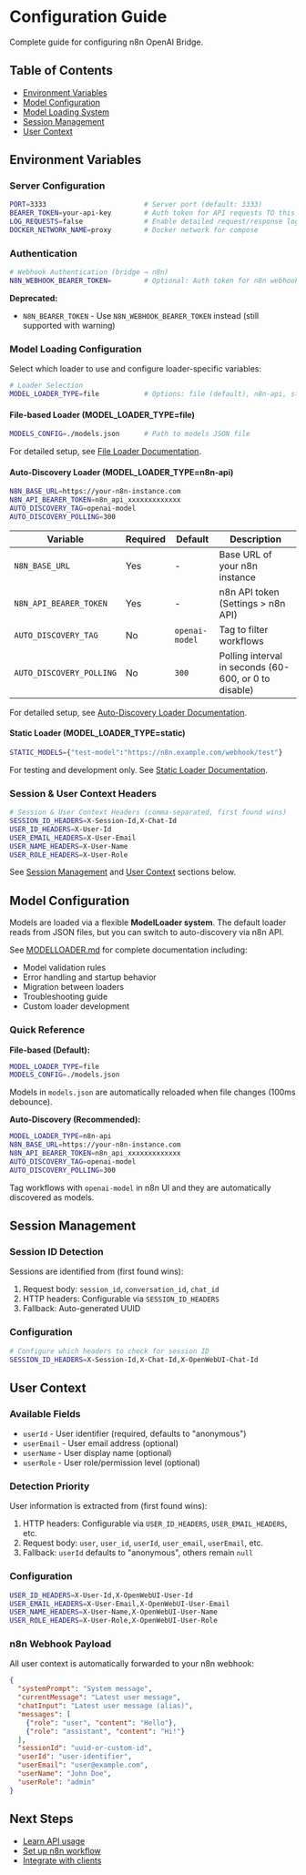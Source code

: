 # Configuration Guide

Complete guide for configuring n8n OpenAI Bridge.

## Table of Contents

- [Environment Variables](#environment-variables)
- [Model Configuration](#model-configuration)
- [Model Loading System](#model-loading-system)
- [Session Management](#session-management)
- [User Context](#user-context)

## Environment Variables

### Server Configuration

```bash
PORT=3333                        # Server port (default: 3333)
BEARER_TOKEN=your-api-key        # Auth token for API requests TO this bridge
LOG_REQUESTS=false               # Enable detailed request/response logging
DOCKER_NETWORK_NAME=proxy        # Docker network for compose
```

### Authentication

```bash
# Webhook Authentication (bridge → n8n)
N8N_WEBHOOK_BEARER_TOKEN=        # Optional: Auth token for n8n webhooks
```

**Deprecated:**
- `N8N_BEARER_TOKEN` - Use `N8N_WEBHOOK_BEARER_TOKEN` instead (still supported with warning)

### Model Loading Configuration

Select which loader to use and configure loader-specific variables:

```bash
# Loader Selection
MODEL_LOADER_TYPE=file           # Options: file (default), n8n-api, static
```

#### File-based Loader (MODEL_LOADER_TYPE=file)

```bash
MODELS_CONFIG=./models.json      # Path to models JSON file
```

For detailed setup, see [File Loader Documentation](MODELLOADER.md#jsonfilemodelloadertype-file).

#### Auto-Discovery Loader (MODEL_LOADER_TYPE=n8n-api)

```bash
N8N_BASE_URL=https://your-n8n-instance.com
N8N_API_BEARER_TOKEN=n8n_api_xxxxxxxxxxxxx
AUTO_DISCOVERY_TAG=openai-model
AUTO_DISCOVERY_POLLING=300
```

| Variable | Required | Default | Description |
|----------|----------|---------|-------------|
| `N8N_BASE_URL` | Yes | - | Base URL of your n8n instance |
| `N8N_API_BEARER_TOKEN` | Yes | - | n8n API token (Settings > n8n API) |
| `AUTO_DISCOVERY_TAG` | No | `openai-model` | Tag to filter workflows |
| `AUTO_DISCOVERY_POLLING` | No | `300` | Polling interval in seconds (60-600, or 0 to disable) |

For detailed setup, see [Auto-Discovery Loader Documentation](MODELLOADER.md#n8napi-modelloader-type-n8n-api).

#### Static Loader (MODEL_LOADER_TYPE=static)

```bash
STATIC_MODELS={"test-model":"https://n8n.example.com/webhook/test"}
```

For testing and development only. See [Static Loader Documentation](MODELLOADER.md#staticmodelloader-type-static).

### Session & User Context Headers

```bash
# Session & User Context Headers (comma-separated, first found wins)
SESSION_ID_HEADERS=X-Session-Id,X-Chat-Id
USER_ID_HEADERS=X-User-Id
USER_EMAIL_HEADERS=X-User-Email
USER_NAME_HEADERS=X-User-Name
USER_ROLE_HEADERS=X-User-Role
```

See [Session Management](#session-management) and [User Context](#user-context) sections below.

## Model Configuration

Models are loaded via a flexible **ModelLoader system**. The default loader reads from JSON files, but you can switch to auto-discovery via n8n API.

See [MODELLOADER.md](MODELLOADER.md) for complete documentation including:
- Model validation rules
- Error handling and startup behavior
- Migration between loaders
- Troubleshooting guide
- Custom loader development

### Quick Reference

**File-based (Default):**
```bash
MODEL_LOADER_TYPE=file
MODELS_CONFIG=./models.json
```

Models in `models.json` are automatically reloaded when file changes (100ms debounce).

**Auto-Discovery (Recommended):**
```bash
MODEL_LOADER_TYPE=n8n-api
N8N_BASE_URL=https://your-n8n-instance.com
N8N_API_BEARER_TOKEN=n8n_api_xxxxxxxxxxxxx
AUTO_DISCOVERY_TAG=openai-model
AUTO_DISCOVERY_POLLING=300
```

Tag workflows with `openai-model` in n8n UI and they are automatically discovered as models.

## Session Management

### Session ID Detection

Sessions are identified from (first found wins):

1. Request body: `session_id`, `conversation_id`, `chat_id`
2. HTTP headers: Configurable via `SESSION_ID_HEADERS`
3. Fallback: Auto-generated UUID

### Configuration

```bash
# Configure which headers to check for session ID
SESSION_ID_HEADERS=X-Session-Id,X-Chat-Id,X-OpenWebUI-Chat-Id
```

## User Context

### Available Fields

- `userId` - User identifier (required, defaults to "anonymous")
- `userEmail` - User email address (optional)
- `userName` - User display name (optional)
- `userRole` - User role/permission level (optional)

### Detection Priority

User information is extracted from (first found wins):

1. HTTP headers: Configurable via `USER_ID_HEADERS`, `USER_EMAIL_HEADERS`, etc.
2. Request body: `user`, `user_id`, `userId`, `user_email`, `userEmail`, etc.
3. Fallback: `userId` defaults to "anonymous", others remain `null`

### Configuration

```bash
USER_ID_HEADERS=X-User-Id,X-OpenWebUI-User-Id
USER_EMAIL_HEADERS=X-User-Email,X-OpenWebUI-User-Email
USER_NAME_HEADERS=X-User-Name,X-OpenWebUI-User-Name
USER_ROLE_HEADERS=X-User-Role,X-OpenWebUI-User-Role
```

### n8n Webhook Payload

All user context is automatically forwarded to your n8n webhook:

```json
{
  "systemPrompt": "System message",
  "currentMessage": "Latest user message",
  "chatInput": "Latest user message (alias)",
  "messages": [
    {"role": "user", "content": "Hello"},
    {"role": "assistant", "content": "Hi!"}
  ],
  "sessionId": "uuid-or-custom-id",
  "userId": "user-identifier",
  "userEmail": "user@example.com",
  "userName": "John Doe",
  "userRole": "admin"
}
```

## Next Steps

- [Learn API usage](USAGE.md)
- [Set up n8n workflow](N8N_SETUP.md)
- [Integrate with clients](INTEGRATIONS.md)
